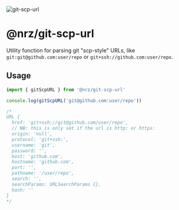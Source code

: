 ![git-scp-url](https://github.com/user-attachments/assets/55a9538d-5c29-4ee5-b740-46db8b17611a)

# @nrz/git-scp-url

Utility function for parsing git "scp-style" URLs, like
`git:git@github.com:user/repo` or `git+ssh://github.com:user/repo`.

## Usage

```js
import { gitScpURL } from '@nrz/git-scp-url'

console.log(gitScpURL('git@github.com:user/repo'))

/*
URL {
  href: 'git+ssh://git@github.com/user/repo',
  // NB: this is only set if the url is http: or https:
  origin: 'null',
  protocol: 'git+ssh:',
  username: 'git',
  password: '',
  host: 'github.com',
  hostname: 'github.com',
  port: '',
  pathname: '/user/repo',
  search: '',
  searchParams: URLSearchParams {},
  hash: ''
}
*/
```

